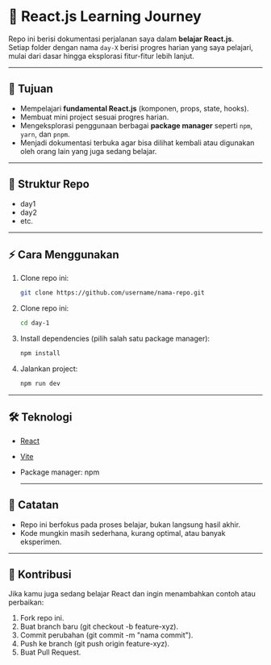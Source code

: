 # 📘 React.js Learning Journey

Repo ini berisi dokumentasi perjalanan saya dalam **belajar React.js**.  
Setiap folder dengan nama `day-X` berisi progres harian yang saya pelajari, mulai dari dasar hingga eksplorasi fitur-fitur lebih lanjut.

---

## 🚀 Tujuan
- Mempelajari **fundamental React.js** (komponen, props, state, hooks).
- Membuat mini project sesuai progres harian.
- Mengeksplorasi penggunaan berbagai **package manager** seperti `npm`, `yarn`, dan `pnpm`.
- Menjadi dokumentasi terbuka agar bisa dilihat kembali atau digunakan oleh orang lain yang juga sedang belajar.

---

## 📂 Struktur Repo
- day1
- day2
- etc.

---

## ⚡ Cara Menggunakan
1. Clone repo ini:
   ```bash
   git clone https://github.com/username/nama-repo.git

2. Clone repo ini:
   ```bash
   cd day-1

3. Install dependencies (pilih salah satu package manager):
   ```bash
   npm install

4. Jalankan project:
   ```bash
   npm run dev

---

## 🛠️ Teknologi
- [React](https://react.dev/)
- [Vite](https://vite.dev/)
- Package manager: npm

  ---

## 📌 Catatan
- Repo ini berfokus pada proses belajar, bukan langsung hasil akhir.
- Kode mungkin masih sederhana, kurang optimal, atau banyak eksperimen.

---

## 🤝 Kontribusi
Jika kamu juga sedang belajar React dan ingin menambahkan contoh atau perbaikan:
1. Fork repo ini.
2. Buat branch baru (git checkout -b feature-xyz).
3. Commit perubahan (git commit -m "nama commit").
4. Push ke branch (git push origin feature-xyz).
5. Buat Pull Request.
